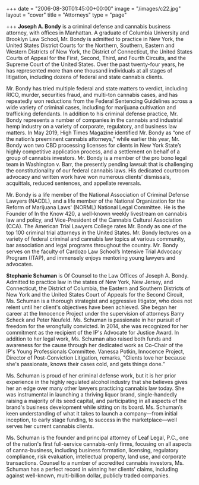 +++
date = "2006-08-30T01:45:00+00:00"
image = "/images/c22.jpg"
layout = "cover"
title = "Attorneys"
type = "page"

+++
**Joseph A. Bondy** is a criminal defense and cannabis business attorney, with offices in Manhattan. A graduate of Columbia University and Brooklyn Law School, Mr. Bondy is admitted to practice in New York, the United States District Courts for the Northern, Southern, Eastern and Western Districts of New York, the District of Connecticut, the United States Courts of Appeal for the First, Second, Third, and Fourth Circuits, and the Supreme Court of the United States. Over the past twenty-four years, he has represented more than one thousand individuals at all stages of litigation, including dozens of federal and state cannabis clients.

Mr. Bondy has tried multiple federal and state matters to verdict, including RICO, murder, securities fraud, and multi-ton cannabis cases, and has repeatedly won reductions from the Federal Sentencing Guidelines across a wide variety of criminal cases, including for marijuana cultivation and trafficking defendants. In addition to his criminal defense practice, Mr. Bondy represents a number of companies in the cannabis and industrial hemp industry on a variety of corporate, regulatory, and business law matters. In May 2019, High Times Magazine identified Mr. Bondy as “one of the nation’s preeminent cannabis attorneys,” while earlier this year, Mr. Bondy won two CBD processing licenses for clients in New York State’s highly competitive application process, and a settlement on behalf of a group of cannabis investors. Mr. Bondy is a member of the pro bono legal team in Washington v. Barr, the presently pending lawsuit that is challenging the constitutionality of our federal cannabis laws. His dedicated courtroom advocacy and written work have won numerous clients’ dismissals, acquittals, reduced sentences, and appellate reversals.

Mr. Bondy is a life member of the National Association of Criminal Defense Lawyers (NACDL), and a life member of the National Organization for the Reform of Marijuana Laws' (NORML) National Legal Committee. He is the Founder of In the Know 420, a well-known weekly livestream on cannabis law and policy, and Vice-President of the Cannabis Cultural Association (CCA). The American Trial Lawyers College rates Mr. Bondy as one of the top 100 criminal trial attorneys in the United States. Mr. Bondy lectures on a variety of federal criminal and cannabis law topics at various community, bar association and legal programs throughout the country. Mr. Bondy serves on the faculty of Cardozo Law School’s Intensive Trial Advocacy Program (ITAP), and immensely enjoys mentoring young lawyers and advocates.

**Stephanie Schuman** is Of Counsel to the Law Offices of Joseph A. Bondy. Admitted to practice law in the states of New York, New Jersey, and Connecticut, the District of Columbia, the Eastern and Southern Districts of New York and the United States Court of Appeals for the Second Circuit, Ms. Schuman is a thorough strategist and aggressive litigator, who does not relent until her client's objectives have been achieved. She began her career at the Innocence Project under the supervision of attorneys Barry Scheck and Peter Neufeld. Ms. Schuman is passionate in her pursuit of freedom for the wrongfully convicted. In 2014, she was recognized for her commitment as the recipient of the IP's Advocate for Justice Award. In addition to her legal work, Ms. Schuman also raised both funds and awareness for the cause through her dedicated work as Co-Chair of the IP's Young Professionals Committee. Vanessa Potkin, Innocence Project, Director of Post-Conviction Litigation, remarks, "Clients love her because she's passionate, knows their cases cold, and gets things done.”

Ms. Schuman is proud of her criminal defense work, but it is her prior experience in the highly regulated alcohol industry that she believes gives her an edge over many other lawyers practicing cannabis law today. She was instrumental in launching a thriving liquor brand, single-handedly raising a majority of its seed capital, and participating in all aspects of the brand's business development while sitting on its board. Ms. Schuman’s keen understanding of what it takes to launch a company—from initial inception, to early stage funding, to success in the marketplace—well serves her current cannabis clients.

Ms. Schuman is the founder and principal attorney of Leaf Legal, P.C., one of the nation's first full-service cannabis-only firms, focusing on all aspects of canna-business, including business formation, licensing, regulatory compliance, risk evaluation, intellectual property, land use, and corporate transactions. Counsel to a number of accredited cannabis investors, Ms. Schuman has a perfect record in winning her clients' claims, including against well-known, multi-billion dollar, publicly traded companies.